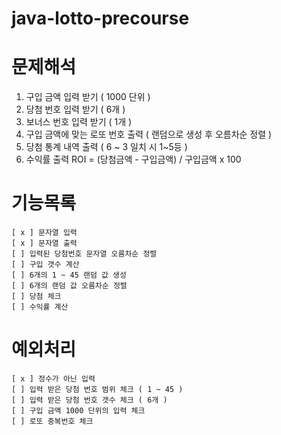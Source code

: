 # java-lotto-precourse


# 문제해석 
1. 구입 금액 입력 받기 ( 1000 단위 ) 
2. 당첨 번호 입력 받기 ( 6개 )
3. 보너스 번호 입력 받기 ( 1개 )
4. 구입 금액에 맞는 로또 번호 출력 ( 랜덤으로 생성 후 오름차순 정렬 )
5. 당첨 통계 내역 출력 ( 6 ~ 3 일치 시 1~5등 )
6. 수익률 출력 ROI =  (당첨금액 - 구입금액) / 구입금액 x 100 


# 기능목록
    [ x ] 문자열 입력
    [ x ] 문자열 출력
    [ ] 입력된 당첨번호 문자열 오름차순 정렬
    [ ] 구입 갯수 계산
    [ ] 6개의 1 ~ 45 랜덤 값 생성
    [ ] 6개의 랜덤 값 오름차순 정렬
    [ ] 당첨 체크
    [ ] 수익률 계산

# 예외처리

    [ x ] 정수가 아닌 입력
    [ ] 입력 받은 당첨 번호 범위 체크 ( 1 ~ 45 )
    [ ] 입력 받은 당첨 번호 갯수 체크 ( 6개 )
    [ ] 구입 금액 1000 단위의 입력 체크
    [ ] 로또 중복번호 체크
